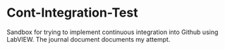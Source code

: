 # Cont-Integration-Test
Sandbox for trying to implement continuous integration into Github using LabVIEW. The journal document documents my attempt.
